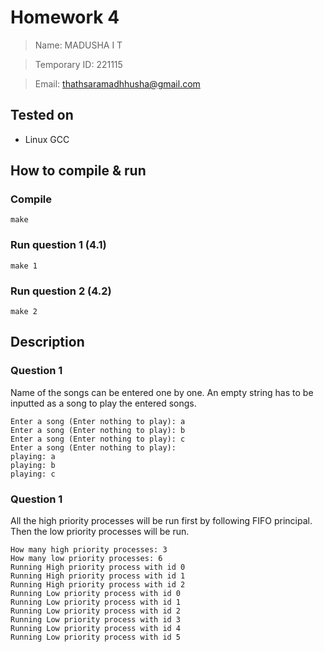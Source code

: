 # Homework 4

> Name: MADUSHA I T

> Temporary ID: 221115

> Email: thathsaramadhhusha@gmail.com

## Tested on

- Linux GCC

## How to compile & run

### Compile
```
make
```

### Run question 1 (4.1)
```
make 1
```

### Run question 2 (4.2)
```
make 2
```

## Description

### Question 1

Name of the songs can be entered one by one. An empty string has to be inputted as a song to play the entered songs.

```
Enter a song (Enter nothing to play): a
Enter a song (Enter nothing to play): b
Enter a song (Enter nothing to play): c
Enter a song (Enter nothing to play):
playing: a
playing: b
playing: c
```

### Question 1

All the high priority processes will be run first by following FIFO principal. Then the low priority processes will be run.

```
How many high priority processes: 3
How many low priority processes: 6
Running High priority process with id 0
Running High priority process with id 1
Running High priority process with id 2
Running Low priority process with id 0
Running Low priority process with id 1
Running Low priority process with id 2
Running Low priority process with id 3
Running Low priority process with id 4
Running Low priority process with id 5
```
